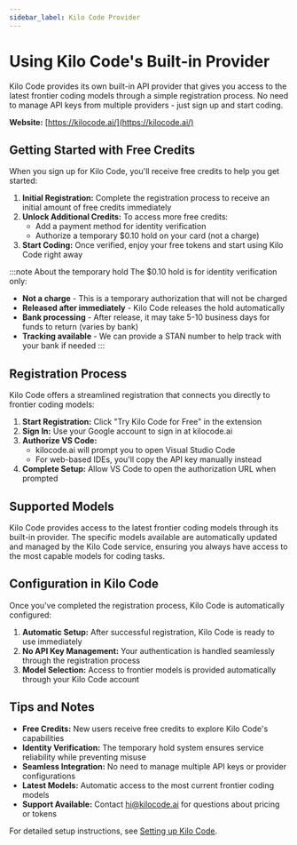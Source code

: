 ```yaml
---
sidebar_label: Kilo Code Provider
---
```


# Using Kilo Code's Built-in Provider

Kilo Code provides its own built-in API provider that gives you access to the latest frontier coding models through a simple registration process. No need to manage API keys from multiple providers - just sign up and start coding.

**Website:** [https://kilocode.ai/](https://kilocode.ai/)

## Getting Started with Free Credits

When you sign up for Kilo Code, you'll receive free credits to help you get started:

1. **Initial Registration:** Complete the registration process to receive an initial amount of free credits immediately
2. **Unlock Additional Credits:** To access more free credits:
   - Add a payment method for identity verification
   - Authorize a temporary $0.10 hold on your card (not a charge)
3. **Start Coding:** Once verified, enjoy your free tokens and start using Kilo Code right away

:::note About the temporary hold
The $0.10 hold is for identity verification only:

- **Not a charge** - This is a temporary authorization that will not be charged
- **Released after immediately** - Kilo Code releases the hold automatically
- **Bank processing** - After release, it may take 5-10 business days for funds to return (varies by bank)
- **Tracking available** - We can provide a STAN number to help track with your bank if needed
  :::

## Registration Process

Kilo Code offers a streamlined registration that connects you directly to frontier coding models:

1. **Start Registration:** Click "Try Kilo Code for Free" in the extension
2. **Sign In:** Use your Google account to sign in at kilocode.ai
3. **Authorize VS Code:**
   - kilocode.ai will prompt you to open Visual Studio Code
   - For web-based IDEs, you'll copy the API key manually instead
4. **Complete Setup:** Allow VS Code to open the authorization URL when prompted

<!-- <img src="/img/setting-up/signupflow.gif" alt="Sign up and registration flow with Kilo Code" width="600" /> -->

## Supported Models

Kilo Code provides access to the latest frontier coding models through its built-in provider. The specific models available are automatically updated and managed by the Kilo Code service, ensuring you always have access to the most capable models for coding tasks.

## Configuration in Kilo Code

Once you've completed the registration process, Kilo Code is automatically configured:

1. **Automatic Setup:** After successful registration, Kilo Code is ready to use immediately
2. **No API Key Management:** Your authentication is handled seamlessly through the registration process
3. **Model Selection:** Access to frontier models is provided automatically through your Kilo Code account

## Tips and Notes

- **Free Credits:** New users receive free credits to explore Kilo Code's capabilities
- **Identity Verification:** The temporary hold system ensures service reliability while preventing misuse
- **Seamless Integration:** No need to manage multiple API keys or provider configurations
- **Latest Models:** Automatic access to the most current frontier coding models
- **Support Available:** Contact [hi@kilocode.ai](mailto:hi@kilocode.ai) for questions about pricing or tokens

For detailed setup instructions, see [Setting up Kilo Code](/getting-started/setting-up).
